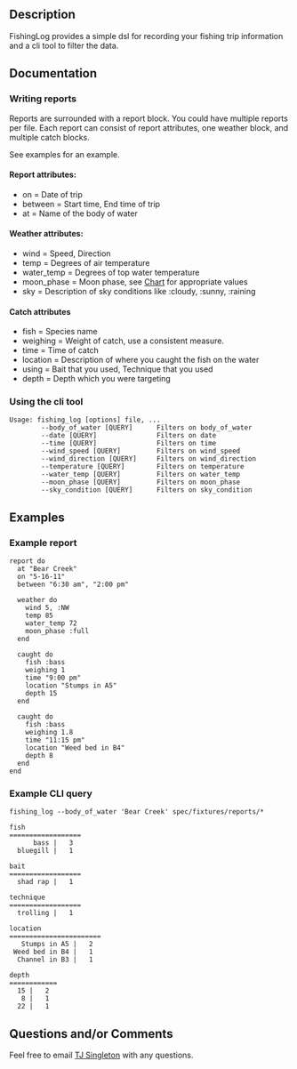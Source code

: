 ## Description

FishingLog provides a simple dsl for recording your fishing trip information and a cli tool to filter the data.

## Documentation

### Writing reports

Reports are surrounded with a report block. You could have multiple reports per file. Each report can consist of report attributes, one weather block, and multiple catch blocks.

See examples for an example.

#### Report attributes:

- on      = Date of trip
- between = Start time, End time of trip
- at      = Name of the body of water

#### Weather attributes:

- wind       = Speed, Direction
- temp       = Degrees of air temperature
- water_temp = Degrees of top water temperature
- moon_phase = Moon phase, see [Chart](http://www.moonconnection.com/moon_phases.phtml) for appropriate values
- sky        = Description of sky conditions like :cloudy, :sunny, :raining


#### Catch attributes

- fish      = Species name
- weighing  = Weight of catch, use a consistent measure.
- time      = Time of catch
- location  = Description of where you caught the fish on the water
- using     = Bait that you used, Technique that you used
- depth     = Depth which you were targeting

### Using the cli tool

    Usage: fishing_log [options] file, ...
            --body_of_water [QUERY]      Filters on body_of_water
            --date [QUERY]               Filters on date
            --time [QUERY]               Filters on time
            --wind_speed [QUERY]         Filters on wind_speed
            --wind_direction [QUERY]     Filters on wind_direction
            --temperature [QUERY]        Filters on temperature
            --water_temp [QUERY]         Filters on water_temp
            --moon_phase [QUERY]         Filters on moon_phase
            --sky_condition [QUERY]      Filters on sky_condition

## Examples

### Example report

    report do
      at "Bear Creek"
      on "5-16-11"
      between "6:30 am", "2:00 pm"

      weather do
        wind 5, :NW
        temp 85
        water_temp 72
        moon_phase :full
      end

      caught do
        fish :bass
        weighing 1
        time "9:00 pm"
        location "Stumps in A5"
        depth 15
      end

      caught do
        fish :bass
        weighing 1.8
        time "11:15 pm"
        location "Weed bed in B4"
        depth 8
      end
    end

### Example CLI query

`fishing_log --body_of_water 'Bear Creek' spec/fixtures/reports/*`

    fish
    ==================
          bass |   3
      bluegill |   1

    bait
    ==================
      shad rap |   1

    technique
    ==================
      trolling |   1

    location
    =======================
       Stumps in A5 |   2
     Weed bed in B4 |   1
      Channel in B3 |   1

    depth
    ============
      15 |   2
       8 |   1
      22 |   1

## Questions and/or Comments

Feel free to email [TJ Singleton](tjsingleton@vantagestreet.com) with any questions.
